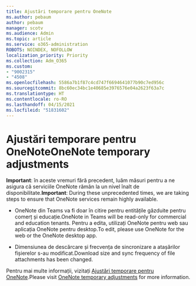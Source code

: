 ```yaml
---
title: Ajustări temporare pentru OneNote
ms.author: pebaum
author: pebaum
manager: scotv
ms.audience: Admin
ms.topic: article
ms.service: o365-administration
ROBOTS: NOINDEX, NOFOLLOW
localization_priority: Priority
ms.collection: Adm_O365
ms.custom:
- "9002315"
- "4508"
ms.openlocfilehash: 5586a7b1f87c4cd747f6694641077b90c7ed956c
ms.sourcegitcommit: 8bc60ec34bc1e40685e3976576e04a2623f63a7c
ms.translationtype: HT
ms.contentlocale: ro-RO
ms.lasthandoff: 04/15/2021
ms.locfileid: "51831602"
---
```

# <a name="onenote-temporary-adjustments"></a><span data-ttu-id="ec132-102">Ajustări temporare pentru OneNote</span><span class="sxs-lookup"><span data-stu-id="ec132-102">OneNote temporary adjustments</span></span>

<span data-ttu-id="ec132-103">**Important**: în aceste vremuri fără precedent, luăm măsuri pentru a ne asigura că serviciile OneNote rămân la un nivel înalt de disponibilitate.</span><span class="sxs-lookup"><span data-stu-id="ec132-103">**Important**: During these unprecedented times, we are taking steps to ensure that OneNote services remain highly available.</span></span>

- <span data-ttu-id="ec132-104">OneNote din Teams va fi doar în citire pentru entitățile găzduite pentru comerț și educație.</span><span class="sxs-lookup"><span data-stu-id="ec132-104">OneNote in Teams will be read-only for commercial and education tenants.</span></span> <span data-ttu-id="ec132-105">Pentru a edita, utilizați OneNote pentru web sau aplicația OneNote pentru desktop.</span><span class="sxs-lookup"><span data-stu-id="ec132-105">To edit, please use OneNote for the web or the OneNote desktop app.</span></span>

- <span data-ttu-id="ec132-106">Dimensiunea de descărcare și frecvența de sincronizare a atașărilor fișierelor s-au modificat.</span><span class="sxs-lookup"><span data-stu-id="ec132-106">Download size and sync frequency of file attachments has been changed.</span></span>

<span data-ttu-id="ec132-107">Pentru mai multe informații, vizitați [Ajustări temporare pentru OneNote](https://techcommunity.microsoft.com/t5/onenote-service-updates/awareness-of-temporary-adjustments-in-microsoft-onenote/m-p/1248100).</span><span class="sxs-lookup"><span data-stu-id="ec132-107">Please visit [OneNote temporary adjustments](https://techcommunity.microsoft.com/t5/onenote-service-updates/awareness-of-temporary-adjustments-in-microsoft-onenote/m-p/1248100) for more information.</span></span>
